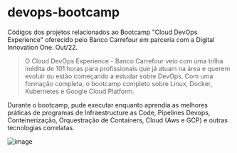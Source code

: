 # devops-bootcamp

Códigos dos projetos relacionados ao Bootcamp "Cloud DevOps Experience" oferecido pelo Banco Carrefour em parceria com a Digital Innovation One. 
Out/22.

> O Cloud DevOps Experience - Banco Carrefour veio com uma trilha inédita de 101 horas para profissionais que já atuam na área e querem evoluir ou estão começando a estudar sobre DevOps. Com uma formação completa, o bootcamp completo sobre Linux, Docker, Kubernetes e Google Cloud Platform. 

Durante o bootcamp, pude executar enquanto aprendia as melhores práticas de programas de Infraestructure as Code, Pipelines Devops, Conteinerização, Orquestração de Containers, Cloud (Aws e GCP) e outras tecnologias correlatas.

![image](https://user-images.githubusercontent.com/15808208/195869329-795e055b-fd5d-472f-a1c0-4774fb12cec5.png)
